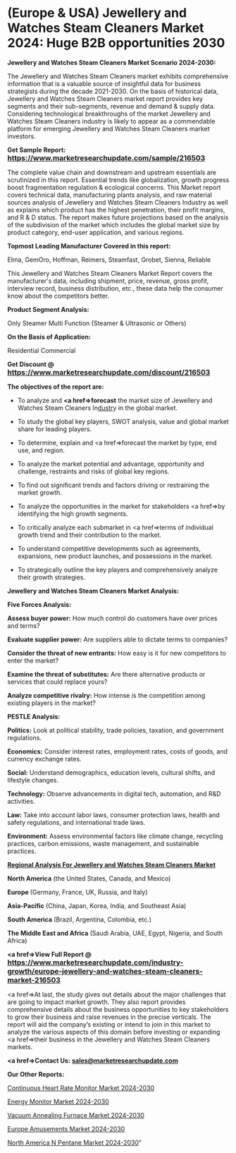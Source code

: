# (Europe & USA) Jewellery and Watches Steam Cleaners Market 2024: Huge B2B opportunities 2030

<strong>Jewellery and Watches Steam Cleaners Market Scenario 2024-2030:</strong>

The Jewellery and Watches Steam Cleaners market exhibits comprehensive information that is a valuable source of insightful data for business strategists during the decade 2021-2030. On the basis of historical data, Jewellery and Watches Steam Cleaners market report provides key segments and their sub-segments, revenue and demand &amp; supply data. Considering technological breakthroughs of the market Jewellery and Watches Steam Cleaners industry is likely to appear as a commendable platform for emerging Jewellery and Watches Steam Cleaners market investors.

<strong>Get Sample Report: <a href=https://www.marketresearchupdate.com/sample/216503><font size=3 color=#0000ff>https://www.marketresearchupdate.com/sample/216503</font></a></strong>

The complete value chain and downstream and upstream essentials are scrutinized in this report. Essential trends like globalization, growth progress boost fragmentation regulation &amp; ecological concerns. This Market report covers technical data, manufacturing plants analysis, and raw material sources analysis of Jewellery and Watches Steam Cleaners Industry as well as explains which product has the highest penetration, their profit margins, and R & D status. The report makes future projections based on the analysis of the subdivision of the market which includes the global market size by product category, end-user application, and various regions.

<strong>Topmost Leading Manufacturer Covered in this report:</strong>

Elma, GemOro, Hoffman, Reimers, Steamfast, Grobet, Sienna, Reliable

This Jewellery and Watches Steam Cleaners Market Report covers the manufacturer's data, including shipment, price, revenue, gross profit, interview record, business distribution, etc., these data help the consumer know about the competitors better.

<strong>Product Segment Analysis: </strong>

Only Steamer
Multi Function (Steamer & Ultrasonic or Others)

<strong>On the Basis of Application:</strong>

Residential
Commercial

<strong>Get Discount @ <a href=https://www.marketresearchupdate.com/discount/216503><font size=3 color=#0000ff>https://www.marketresearchupdate.com/discount/216503</font></a></strong>

<strong><b>The objectives of the report are:</b></strong>

- To analyze and <strong><a href=><strong>forecast</strong></a></strong> the market size of Jewellery and Watches Steam Cleaners In<a href=ASDF991299>dustr</a>y in the global market.

- To study the global key players, SWOT analysis, value and global market share for leading players.

- To determine, explain and <a href=>forecast</a> the market by type, end use, and region.

- To analyze the market potential and advantage, opportunity and challenge, restraints and risks of global key regions.

- To find out significant trends and factors driving or restraining the market growth.

- To analyze the opportunities in the market for stakeholders <a href=>by</a> identifying the high growth segments.

- To critically analyze each submarket in <a href=>terms</a> of individual growth trend and their contribution to the market.

- To understand competitive developments such as agreements, expansions, new product launches, and possessions in the market.

- To strategically outline the key players and comprehensively analyze their growth strategies.

<strong>Jewellery and Watches Steam Cleaners Market Analysis:</strong>

<strong>Five Forces Analysis:</strong>

<strong>Assess buyer power:</strong> How much control do customers have over prices and terms?

<strong>Evaluate supplier power:</strong> Are suppliers able to dictate terms to companies?

<strong>Consider the threat of new entrants:</strong> How easy is it for new competitors to enter the market?

<strong>Examine the threat of substitutes:</strong> Are there alternative products or services that could replace yours?

<strong>Analyze competitive rivalry:</strong> How intense is the competition among existing players in the market?

<strong>PESTLE Analysis:</strong>

<strong>Politics:</strong> Look at political stability, trade policies, taxation, and government regulations.

<strong>Economics:</strong> Consider interest rates, employment rates, costs of goods, and currency exchange rates.

<strong>Social:</strong> Understand demographics, education levels, cultural shifts, and lifestyle changes.

<strong>Technology:</strong> Observe advancements in digital tech, automation, and R&D activities.

<strong>Law:</strong> Take into account labor laws, consumer protection laws, health and safety regulations, and international trade laws.

<strong>Environment:</strong> Assess environmental factors like climate change, recycling practices, carbon emissions, waste management, and sustainable practices.

<strong><u><b>Regional Analysis For Jewellery and Watches Steam Cleaners Market</b></u></strong>

<strong><b>North America</b></strong> (the United States, Canada, and Mexico)

<strong><b>Europe </b></strong>(Germany, France, UK, Russia, and Italy)

<strong><b>Asia-Pacific</b></strong> (China, Japan, Korea, India, and Southeast Asia)

<strong><b>South America</b></strong> (Brazil, Argentina, Colombia, etc.)

<strong><b>The Middle East and Africa</b></strong> (Saudi Arabia, UAE, Egypt, Nigeria, and South Africa)

<strong><a href=>View Full Report</a> @ <a href=https://www.marketresearchupdate.com/industry-growth/europe-jewellery-and-watches-steam-cleaners-market-216503><font size=3 color=#0000ff>https://www.marketresearchupdate.com/industry-growth/europe-jewellery-and-watches-steam-cleaners-market-216503</font></a></strong>

<a href=>At last,</a> the study gives out details about the major challenges that are going to impact market growth. They also report provides comprehensive details about the business opportunities to key stakeholders to grow their business and raise revenues in the precise verticals. The report will aid the company’s existing or intend to join in this market to analyze the various aspects of this domain before investing or expanding <a href=>their</a> business in the Jewellery and Watches Steam Cleaners markets.

<strong><a href=>Contact Us:</a></strong>
<strong>sales@marketresearchupdate.com</strong>

<strong>Our Other Reports:</strong>

<a href=https://www.linkedin.com/pulse/continuous-heart-rate-monitor-market-has-huge>Continuous Heart Rate Monitor Market 2024-2030</a>

<a href=https://www.linkedin.com/pulse/energy-monitor-market-report-2023-top-company>Energy Monitor Market 2024-2030</a>

<a href=https://www.linkedin.com/pulse/vacuum-annealing-furnace-market-size-emerging-trends-consumption>Vacuum Annealing Furnace Market 2024-2030</a>

<a href=https://www.linkedin.com/pulse/europe-amusements-market-2023-data-qdvuf/>Europe Amusements Market 2024-2030</a>

<a href=https://www.linkedin.com/pulse/north-america-n-pentane-market-trends-h8sqf/>North America N Pentane Market 2024-2030</a>"

